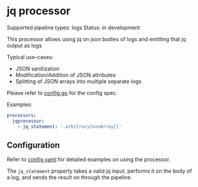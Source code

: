 # jq processor

Supported pipeline types: logs
Status: in development

This processor allows using jq on json bodies of logs and emitting that jq output as logs 

Typical use-cases:

* JSON sanitization
* Modification/Addition of JSON attributes
* Splitting of JSON arrays into multiple separate logs

Please refer to [config.go](./config.go) for the config spec.

Examples:

```yaml
processors:
  jqprocessor:
    - jq_statement: '.arbitraryJsonArray[]'
```

## Configuration

Refer to [config.yaml](./testdata/config.yaml) for detailed examples on using the processor.

The `jq_statement` property takes a valid jq input, performs it on the body of a log, and sends the result on through the pipeline.
